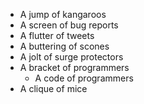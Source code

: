 
* A jump of kangaroos
* A screen of bug reports
* A flutter of tweets
* A buttering of scones
* A jolt of surge protectors
* A bracket of programmers
  * A code of programmers
* A clique of mice
